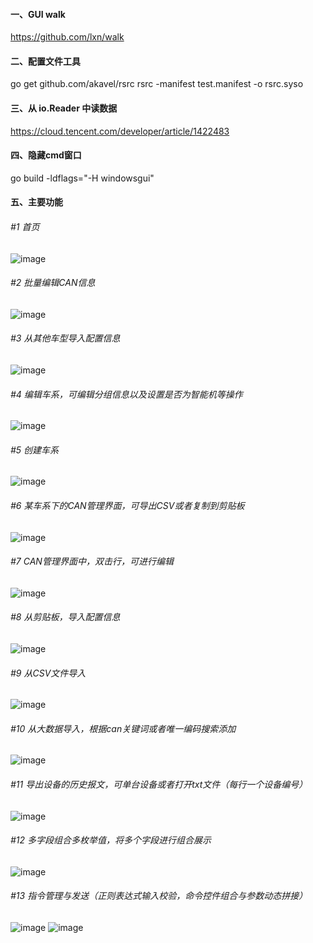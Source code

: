 #### 一、GUI walk
https://github.com/lxn/walk

#### 二、配置文件工具
go get github.com/akavel/rsrc
rsrc -manifest test.manifest -o rsrc.syso

#### 三、从 io.Reader 中读数据
https://cloud.tencent.com/developer/article/1422483

#### 四、隐藏cmd窗口
go build -ldflags="-H windowsgui"
#### 五、主要功能
###### #1 首页
![image](http://git.bcnyyun.com/NVR/AGFPID/cansetting/raw/dev/img/demo1.png)
###### #2 批量编辑CAN信息
![image](http://git.bcnyyun.com/NVR/AGFPID/cansetting/raw/dev/img/demo6.png)
###### #3 从其他车型导入配置信息
![image](http://git.bcnyyun.com/NVR/AGFPID/cansetting/raw/dev/img/demo8.png)
###### #4 编辑车系，可编辑分组信息以及设置是否为智能机等操作
![image](http://git.bcnyyun.com/NVR/AGFPID/cansetting/raw/dev/img/demo4.png)
###### #5 创建车系
![image](http://git.bcnyyun.com/NVR/AGFPID/cansetting/raw/dev/img/demo5.png)
###### #6 某车系下的CAN管理界面，可导出CSV或者复制到剪贴板
![image](http://git.bcnyyun.com/NVR/AGFPID/cansetting/raw/dev/img/demo2.png)
###### #7 CAN管理界面中，双击行，可进行编辑
![image](http://git.bcnyyun.com/NVR/AGFPID/cansetting/raw/dev/img/demo3.png)
###### #8 从剪贴板，导入配置信息
![image](http://git.bcnyyun.com/NVR/AGFPID/cansetting/raw/dev/img/demo9.png)
###### #9 从CSV文件导入
![image](http://git.bcnyyun.com/NVR/AGFPID/cansetting/raw/dev/img/demo10.png)
###### #10 从大数据导入，根据can关键词或者唯一编码搜索添加
![image](http://git.bcnyyun.com/NVR/AGFPID/cansetting/raw/dev/img/demo7.png)
###### #11 导出设备的历史报文，可单台设备或者打开txt文件（每行一个设备编号）
![image](http://git.bcnyyun.com/NVR/AGFPID/cansetting/raw/dev/img/demo11.png)
###### #12 多字段组合多枚举值，将多个字段进行组合展示
![image](http://git.bcnyyun.com/NVR/AGFPID/cansetting/raw/dev/img/demo12.png)
###### #13 指令管理与发送（正则表达式输入校验，命令控件组合与参数动态拼接）
![image](http://git.bcnyyun.com/NVR/AGFPID/cansetting/raw/dev/img/demo14.png)
![image](http://git.bcnyyun.com/NVR/AGFPID/cansetting/raw/dev/img/demo15.png)
